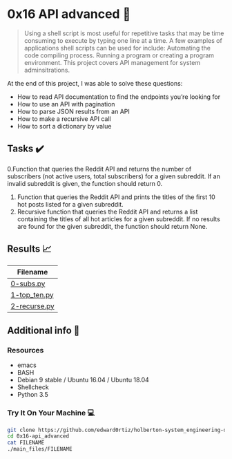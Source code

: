 # 0x16 API advanced :wrench:

> Using a shell script is most useful for repetitive tasks that may be time consuming to execute by typing one line at a time. A few examples of applications shell scripts can be used for include: Automating the code compiling process. Running a program or creating a program environment. This project covers API management for system adminsitrations.

At the end of this project, I was able to solve these questions:

* How to read API documentation to find the endpoints you’re looking for
* How to use an API with pagination
* How to parse JSON results from an API
* How to make a recursive API call
* How to sort a dictionary by value


## Tasks :heavy_check_mark:

0.Function that queries the Reddit API and returns the number of subscribers (not active users, total subscribers) for a given subreddit. If an invalid subreddit is given, the function should return 0.
1. Function that queries the Reddit API and prints the titles of the first 10 hot posts listed for a given subreddit.
2. Recursive function that queries the Reddit API and returns a list containing the titles of all hot articles for a given subreddit. If no results are found for the given subreddit, the function should return None.


## Results :chart_with_upwards_trend:

| Filename |
| ------ |
| [0-subs.py](https://github.com/edward0rtiz/holberton-system_engineering-devops/blob/master/0x16-api_advanced/0-subs.py)|
| [1-top_ten.py](https://github.com/edward0rtiz/holberton-system_engineering-devops/blob/master/0x16-api_advanced/1-top_ten.py)|
| [2-recurse.py](https://github.com/edward0rtiz/holberton-system_engineering-devops/blob/master/0x16-api_advanced/2-recurse.py)|


## Additional info :construction:
### Resources

- emacs
- BASH
- Debian 9 stable / Ubuntu 16.04 / Ubuntu 18.04 
- Shellcheck
- Python 3.5


### Try It On Your Machine :computer:
```bash
git clone https://github.com/edward0rtiz/holberton-system_engineering-devops.git
cd 0x16-api_advanced
cat FILENAME
./main_files/FILENAME
```

